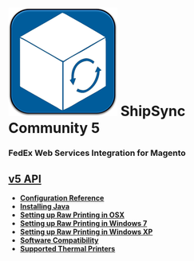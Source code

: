 ![shipsync-community.png](/media/illapps/shipsync-community.png "shipsync-community")
ShipSync Community 5
====================
### FedEx Web Services Integration for Magento

<a href="http://five23.github.io/shipsync-community/package-IllApps.Shipsync.html" target="_blank">v5 API</a>
-------

<ul class="wiki-pages" data-filterable-for="wiki-pages-filter" data-filterable-type="substring">
  <li>
    <strong><a href="/five23/shipsync-community/wiki/Configuration-Reference">Configuration Reference</a></strong>
  </li>
  <li>
    <strong><a href="/five23/shipsync-community/wiki/Installing-Java">Installing Java</a></strong>
  </li>
  <li>
    <strong><a href="/five23/shipsync-community/wiki/Setting-up-Raw-Printing-in-OSX">Setting up Raw Printing in OSX</a></strong>
  </li>
  <li>
    <strong><a href="/five23/shipsync-community/wiki/Setting-up-Raw-Printing-in-Windows-7">Setting up Raw Printing in Windows 7</a></strong>
  </li>
  <li>
    <strong><a href="/five23/shipsync-community/wiki/Setting-up-Raw-Printing-in-Windows-XP">Setting up Raw Printing in Windows XP</a></strong>
  </li>
  <li>
    <strong><a href="/five23/shipsync-community/wiki/Software-Compatibility">Software Compatibility</a></strong>
  </li>
  <li>
    <strong><a href="/five23/shipsync-community/wiki/Supported-Thermal-Printers">Supported Thermal Printers</a></strong>
  </li>
</ul>
